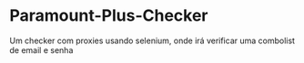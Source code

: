 # Paramount-Plus-Checker
Um checker com proxies usando selenium, onde irá verificar uma combolist de email e senha
